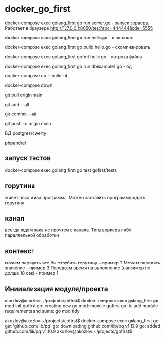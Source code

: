 # docker_go_first

docker-compose exec golang_first go run server.go - запуск сервера. Работает в браузере http://127.0.0.1:8050/test?abc=444444&cde=5555

docker-compose exec golang_first go run hello.go - в консоле

docker-compose exec golang_first go build hello.go - скомпилировать

docker-compose exec golang_first gofmt hello.go - потроха файла

docker-compose exec golang_first go run dbexample1.go - бд

docker-compose up --build -d

docker-compose down
 
git pull origin main

git add --all

git commit --all

git push -u origin main

БД
postgres/qwerty

phpandrei

## запуск тестов
docker-compose exec golang_first go test gofirst/tests

## горутина 
живет пока жива программа. Можно заставить программу ждать горутину

## канал
всегда ждем пока не прочтем с канала. Типа воркера либо параллельной обработки

## контекст
можем передать что бы отрубить горутину. - пример 2
Можем передать значение - пример 3
Передаем время на выполнение  (например не долше 10 сек) - пример 1

## Инииализация модуля/проекта
akozlov@akozlov:~/projects/gofirst$ docker-compose exec golang_first go mod init gofirst
go: creating new go.mod: module gofirst
go: to add module requirements and sums:
        go mod tidy

akozlov@akozlov:~/projects/gofirst$ docker-compose exec golang_first go get 'github.com/lib/pq'
go: downloading github.com/lib/pq v1.10.9
go: added github.com/lib/pq v1.10.9
akozlov@akozlov:~/projects/gofirst$ 